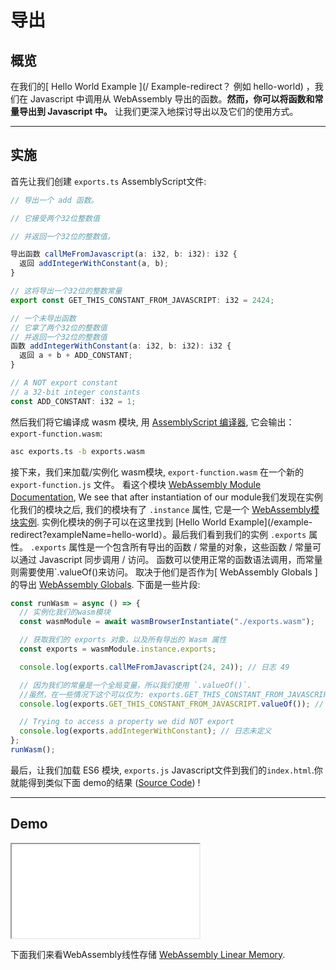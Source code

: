 # 导出

## 概览


在我们的[ Hello World Example ](/ Example-redirect？ 例如 hello-world) ，我们在 Javascript 中调用从 WebAssembly 导出的函数。**然而，你可以将函数和常量导出到 Javascript 中。** 让我们更深入地探讨导出以及它们的使用方式。

---

## 实施

首先让我们创建  `exports.ts` AssemblyScript文件:

```typescript
// 导出一个 add 函数。

// 它接受两个32位整数值

// 并返回一个32位的整数值。

导出函数 callMeFromJavascript(a: i32, b: i32): i32 {
  返回 addIntegerWithConstant(a, b);
}

// 这将导出一个32位的整数常量
export const GET_THIS_CONSTANT_FROM_JAVASCRIPT: i32 = 2424;

// 一个未导出函数
// 它拿了两个32位的整数值
// 并返回一个32位的整数值
函数 addIntegerWithConstant(a: i32, b: i32): i32 {
  返回 a + b + ADD_CONSTANT;
}

// A NOT export constant
// a 32-bit integer constants
const ADD_CONSTANT: i32 = 1;
```

然后我们将它编译成 wasm 模块, 用 [AssemblyScript 编译器](https://docs.assemblyscript.org/details/compiler), 它会输出： `export-function.wasm`:

```bash
asc exports.ts -b exports.wasm
```

接下来，我们来加载/实例化 wasm模块, `export-function.wasm` 在一个新的 `export-function.js` 文件。 看这个模块 [WebAssembly Module Documentation](https://developer.mozilla.org/en-US/docs/Web/JavaScript/Reference/Global_objects/WebAssembly/Module), We see that after instantiation of our module我们发现在实例化我们的模块之后, 我们的模块有了 `.instance` 属性, 它是一个 [WebAssembly模块实例](https://developer.mozilla.org/en-US/docs/Web/JavaScript/Reference/Global_objects/WebAssembly/Instance). 实例化模块的例子可以在这里找到 [Hello World Example](/example-redirect?exampleName=hello-world）。最后我们看到我们的实例 `.exports` 属性。 `.exports` 属性是一个包含所有导出的函数 / 常量的对象，这些函数 / 常量可以通过 Javascript 同步调用 / 访问。 函数可以使用正常的函数语法调用，而常量则需要使用`.valueOf()来访问。 取决于他们是否作为[ WebAssembly Globals ]的导出 [WebAssembly Globals](https://developer.mozilla.org/en-US/docs/Web/JavaScript/Reference/Global_Objects/WebAssembly/Global). 下面是一些片段:

```javascript
const runWasm = async () => {
  // 实例化我们的wasm模块
  const wasmModule = await wasmBrowserInstantiate("./exports.wasm");

  // 获取我们的 exports 对象，以及所有导出的 Wasm 属性
  const exports = wasmModule.instance.exports;

  console.log(exports.callMeFromJavascript(24, 24)); // 日志 49

  // 因为我们的常量是一个全局变量，所以我们使用 `.valueOf()`.
  //虽然，在一些情况下这个可以仅为: exports.GET_THIS_CONSTANT_FROM_JAVASCRIPT
  console.log(exports.GET_THIS_CONSTANT_FROM_JAVASCRIPT.valueOf()); // 日志 2424

  // Trying to access a property we did NOT export
  console.log(exports.addIntegerWithConstant); // 日志未定义
};
runWasm();
```

最后，让我们加载 ES6 模块, `exports.js` Javascript文件到我们的`index.html`.你就能得到类似下面 demo的结果 ([Source Code](/source-redirect?path=examples/exports/demo/assemblyscript)) !

---

## Demo

<iframe title="AssemblyScript Demo" src="/examples/exports/demo/assemblyscript/"></iframe>

下面我们来看WebAssembly线性存储 [WebAssembly Linear Memory](/example-redirect?exampleName=webassembly-linear-memory).
